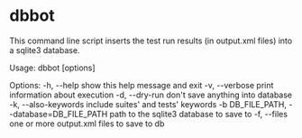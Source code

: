 dbbot
=====

This command line script inserts the test run results (in output.xml files) into a sqlite3 database.

Usage: dbbot [options]

Options:
  -h, --help            show this help message and exit
  -v, --verbose         print information about execution
  -d, --dry-run         don't save anything into database
  -k, --also-keywords   include suites' and tests' keywords
  -b DB_FILE_PATH, --database=DB_FILE_PATH
                        path to the sqlite3 database to save to
  -f, --files           one or more output.xml files to save to db
